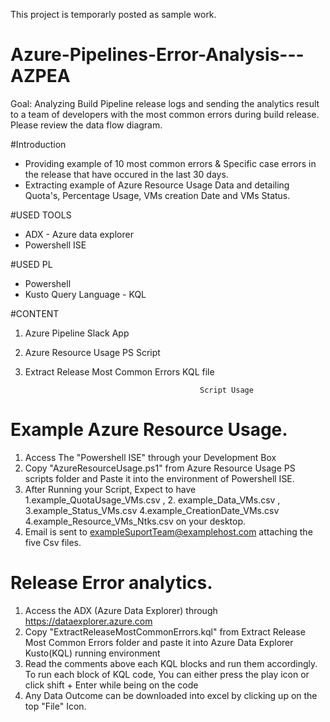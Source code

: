 This project is temporarly posted as sample work. 

# Azure-Pipelines-Error-Analysis---AZPEA

Goal: Analyzing Build Pipeline release logs and sending the analytics result to a team of developers with the most common errors during build release. Please review the data flow diagram. 

#Introduction  
  *  Providing example of 10 most common errors & Specific case errors in the release that have occured in the last 30 days. 
  *  Extracting example of Azure Resource Usage Data and  detailing Quota's, Percentage Usage, VMs creation Date and VMs Status. 
  
#USED TOOLS 
  *  ADX - Azure data explorer  
  *  Powershell ISE 

#USED PL
  *  Powershell
  *  Kusto Query Language - KQL 

#CONTENT 
1. Azure Pipeline Slack App 
2. Azure Resource Usage PS Script
3. Extract Release Most Common Errors KQL file  

                                              Script Usage

# Example Azure Resource Usage.
1. Access The "Powershell ISE" through your Development Box 
2. Copy  "AzureResourceUsage.ps1" from Azure Resource Usage PS scripts  folder and Paste it into the environment of Powershell ISE. 
3. After Running your Script, Expect to have 1.example_QuotaUsage_VMs.csv , 2. example_Data_VMs.csv , 3.example_Status_VMs.csv 4.example_CreationDate_VMs.csv 4.example_Resource_VMs_Ntks.csv on your desktop.
5. Email is sent to exampleSuportTeam@examplehost.com attaching the five Csv files.   

# Release Error analytics.
1. Access the ADX (Azure Data Explorer) through https://dataexplorer.azure.com 
2. Copy "ExtractReleaseMostCommonErrors.kql"  from Extract Release Most Common Errors folder and  paste it into Azure Data Explorer Kusto(KQL) running environment
3. Read the comments above each KQL blocks and run them accordingly. To run each block of KQL code, You can either press the play icon or click shift + Enter while being on the code
4. Any Data Outcome can be downloaded into excel by clicking up on the top "File" Icon. 
